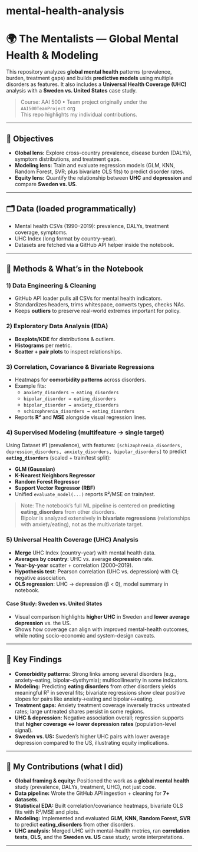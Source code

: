 # mental-health-analysis
# 🌍 The Mentalists — Global Mental Health & Modeling

This repository analyzes **global mental health** patterns (prevalence, burden, treatment gaps) and builds **predictive models** using multiple disorders as features. It also includes a **Universal Health Coverage (UHC)** analysis with a **Sweden vs. United States** case study.

> Course: AAI 500 • Team project originally under the `AAI500TeamProject` org  
> This repo highlights my individual contributions.

---

## 📌 Objectives
- **Global lens:** Explore cross-country prevalence, disease burden (DALYs), symptom distributions, and treatment gaps.
- **Modeling lens:** Train and evaluate regression models (GLM, KNN, Random Forest, SVR; plus bivariate OLS fits) to predict disorder rates.
- **Equity lens:** Quantify the relationship between **UHC** and **depression** and compare **Sweden vs. US**.

---

## 🗂️ Data (loaded programmatically)
- Mental health CSVs (1990–2019): prevalence, DALYs, treatment coverage, symptoms.  
- UHC Index (long format by country–year).  
- Datasets are fetched via a GitHub API helper inside the notebook.

---

## 🔬 Methods & What’s in the Notebook

### 1) Data Engineering & Cleaning
- GitHub API loader pulls all CSVs for mental health indicators.
- Standardizes headers, trims whitespace, converts types, checks NAs.
- Keeps **outliers** to preserve real-world extremes important for policy.

### 2) Exploratory Data Analysis (EDA)
- **Boxplots/KDE** for distributions & outliers.
- **Histograms** per metric.
- **Scatter + pair plots** to inspect relationships.

### 3) Correlation, Covariance & Bivariate Regressions
- Heatmaps for **comorbidity patterns** across disorders.
- Example fits:
  - `anxiety_disorders → eating_disorders`
  - `bipolar_disorder ↔ eating_disorders`
  - `bipolar_disorder ↔ anxiety_disorders`
  - `schizophrenia_disorders → eating_disorders`
- Reports **R²** and **MSE** alongside visual regression lines.

### 4) Supervised Modeling (multifeature → single target)
Using Dataset #1 (prevalence), with features:
`[schizophrenia_disorders, depression_disorders, anxiety_disorders, bipolar_disorders]`
to predict **`eating_disorders`** (scaled + train/test split):
- **GLM (Gaussian)**
- **K-Nearest Neighbors Regressor**
- **Random Forest Regressor**
- **Support Vector Regressor (RBF)**
- Unified `evaluate_model(...)` reports R²/MSE on train/test.

> Note: The notebook’s full ML pipeline is centered on **predicting eating_disorders** from other disorders.  
> Bipolar is analyzed extensively in **bivariate regressions** (relationships with anxiety/eating), not as the multivariate target.

### 5) Universal Health Coverage (UHC) Analysis
- **Merge** UHC Index (country–year) with mental health data.
- **Averages by country**: UHC vs. average **depression** rate.
- **Year-by-year** scatter + correlation (2000–2019).
- **Hypothesis test**: Pearson correlation (UHC vs. depression) with CI; negative association.
- **OLS regression**: UHC → depression (β < 0), model summary in notebook.

#### Case Study: **Sweden vs. United States**
- Visual comparison highlights **higher UHC** in Sweden and **lower average depression** vs. the US.
- Shows how coverage can align with improved mental-health outcomes, while noting socio-economic and system-design caveats.

---

## 🔎 Key Findings
- **Comorbidity patterns:** Strong links among several disorders (e.g., anxiety–eating, bipolar–dysthymia); multicollinearity in some indicators.
- **Modeling:** Predicting **eating disorders** from other disorders yields meaningful R² in several fits; bivariate regressions show clear positive slopes for pairs like anxiety→eating and bipolar↔eating.
- **Treatment gaps:** Anxiety treatment coverage inversely tracks untreated rates; large untreated shares persist in some regions.
- **UHC & depression:** Negative association overall; regression supports that **higher coverage ↔ lower depression rates** (population-level signal).
- **Sweden vs. US:** Sweden’s higher UHC pairs with lower average depression compared to the US, illustrating equity implications.

---

## 🙋 My Contributions (what I did)
- **Global framing & equity:** Positioned the work as a **global mental health** study (prevalence, DALYs, treatment, UHC), not just code.
- **Data pipeline:** Wrote the GitHub API ingestion + cleaning for **7+ datasets**.
- **Statistical EDA:** Built correlation/covariance heatmaps, bivariate OLS fits with R²/MSE and plots.
- **Modeling:** Implemented and evaluated **GLM, KNN, Random Forest, SVR** to predict **eating_disorders** from other disorders.
- **UHC analysis:** Merged UHC with mental-health metrics, ran **correlation tests**, **OLS**, and the **Sweden vs. US** case study; wrote interpretations.

---



